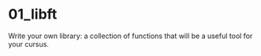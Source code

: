 # 01_libft
Write your own library: a collection of functions
that will be a useful tool for your cursus.
